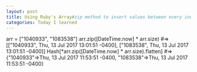 ```yaml
---
layout: post
title: Using Ruby's Array#zip method to insert values between every index
categories: Today I learned
---
```


arr = ["1040933", "1083538"]
arr.zip([DateTime.now] * arr.size)
#=> [["1040933", Thu, 13 Jul 2017 13:01:51 -0400], ["1083538", Thu, 13 Jul 2017 13:01:51 -0400]]
Hash[*arr.zip([DateTime.now] * arr.size).flatten]
#=> {"1040933"=>Thu, 13 Jul 2017 11:53:51 -0400, "1083538"=>Thu, 13 Jul 2017 11:53:51 -0400}
